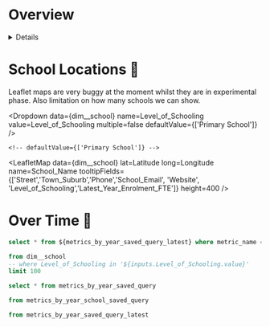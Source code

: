
# Overview


<BigValue 
    data={school_count} 
    title="School count"
    value="metric_value__latest_year"
    fnt="num0"
  />

  <BigValue 
    data={school_count} 
    title="Latest Refresh"
    value="metric_time__year__latest_year" 
    fmt="id"
  />

<Details title="Definitions">
    
    Definition of metrics in Solutions Targets

    ### Time to Proposal

    Average number of days it takes to create a proposal for a customer

    *Calculation:*
    Sum of the number of days it took to create each proposal, divided by the number of proposals created

    *Source:*
    Hubspot

</Details>


# School Locations 🚧

<Alert status="warning">
Leaflet maps are very buggy at the moment whilst they are in experimental phase. Also limitation on how many schools we can show.
</Alert>

<Dropdown
    data={dim__school} 
    name=Level_of_Schooling
    value=Level_of_Schooling
    multiple=false
    defaultValue={['Primary School']}
/>

    <!-- defaultValue={['Primary School']} -->

<LeafletMap 
    data={dim__school} 
    lat=Latitude 
    long=Longitude
    name=School_Name
    tooltipFields={['Street','Town_Suburb','Phone','School_Email', 'Website', 'Level_of_Schooling','Latest_Year_Enrolment_FTE']}
    height=400
/>

<!-- <LeafletMap 
    data={dim__school} 
    lat=Latitude 
    long=Longitude
    name=School_Name
    tooltipFields={['Street','Town_Suburb','Phone','School_Email', 'Website', 'Level_of_Schooling','Latest_Year_Enrolment_FTE']}
    height=500
/> -->


# Over Time 🚧

<!-- <BarChart 
  data={metrics_by_year_saved_query} 
  x=metric_time__year
  y=school_count 
  fillColor="#488f96"
>
  <ReferenceArea xMin="2020-03-15" xMax="2021-05-15" label="COVID Impacted" color=red/>
</BarChart> -->

```sql school_count
select * from ${metrics_by_year_saved_query_latest} where metric_name = 'school_count'
```

```sql dim__school
from dim__school
-- where Level_of_Schooling in '${inputs.Level_of_Schooling.value}'
limit 100
```

```sql metrics_by_year_saved_query
select * from metrics_by_year_saved_query
```
```sql metrics_by_year_school_saved_query
from metrics_by_year_school_saved_query
```

```sql metrics_by_year_saved_query_latest
from metrics_by_year_saved_query_latest
```
